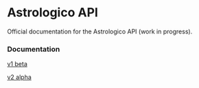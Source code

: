 # Astrologico API

Official documentation for the Astrologico API (work in progress).

### Documentation

[v1 beta](v1)

[v2 alpha](v2)
